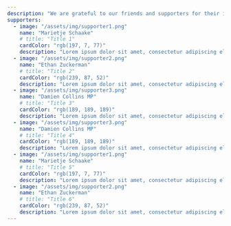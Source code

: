 ```yaml
---
description: "We are grateful to our friends and supporters for their input and guidance on the direction of the Good Web Project."
supporters:
  - image: "/assets/img/supporter1.png"
    name: "Marietje Schaake"
    # title: "Title 1"
    cardColor: "rgb(197, 7, 77)"
    description: "Lorem ipsum dolor sit amet, consectetur adipiscing elit. Aenean in orci ac felis malesuada scelerisque at id mauris. Suspendisse sit amet aliquam dolor. Donec volutpat quam in sapien ullamcorper dictum quis id nibh."
  - image: "/assets/img/supporter2.png"
    name: "Ethan Zuckerman"
    # title: "Title 2"
    cardColor: "rgb(239, 87, 52)"
    description: "Lorem ipsum dolor sit amet, consectetur adipiscing elit. Aenean in orci ac felis malesuada scelerisque at id mauris. Suspendisse sit amet aliquam dolor. Donec volutpat quam in sapien ullamcorper dictum quis id nibh."
  - image: "/assets/img/supporter3.png"
    name: "Damien Collins MP"
    # title: "Title 3"
    cardColor: "rgb(189, 189, 189)"
    description: "Lorem ipsum dolor sit amet, consectetur adipiscing elit. Aenean in orci ac felis malesuada scelerisque at id mauris. Suspendisse sit amet aliquam dolor. Donec volutpat quam in sapien ullamcorper dictum quis id nibh."
  - image: "/assets/img/supporter3.png"
    name: "Damien Collins MP"
    # title: "Title 4"
    cardColor: "rgb(189, 189, 189)"
    description: "Lorem ipsum dolor sit amet, consectetur adipiscing elit. Aenean in orci ac felis malesuada scelerisque at id mauris. Suspendisse sit amet aliquam dolor. Donec volutpat quam in sapien ullamcorper dictum quis id nibh."
  - image: "/assets/img/supporter1.png"
    name: "Marietje Schaake"
    # title: "Title 5"
    cardColor: "rgb(197, 7, 77)"
    description: "Lorem ipsum dolor sit amet, consectetur adipiscing elit. Aenean in orci ac felis malesuada scelerisque at id mauris. Suspendisse sit amet aliquam dolor. Donec volutpat quam in sapien ullamcorper dictum quis id nibh."
  - image: "/assets/img/supporter2.png"
    name: "Ethan Zuckerman"
    # title: "Title 6"
    cardColor: "rgb(239, 87, 52)"
    description: "Lorem ipsum dolor sit amet, consectetur adipiscing elit. Aenean in orci ac felis malesuada scelerisque at id mauris. Suspendisse sit amet aliquam dolor. Donec volutpat quam in sapien ullamcorper dictum quis id nibh."
---
```


